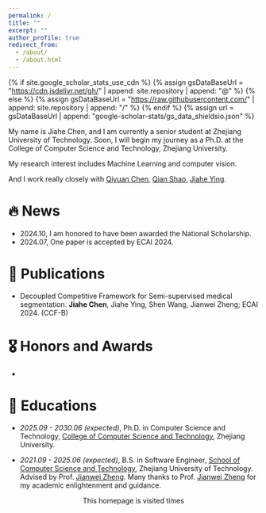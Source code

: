 ```yaml
---
permalink: /
title: ""
excerpt: ""
author_profile: true
redirect_from: 
  - /about/
  - /about.html
---
```


{% if site.google_scholar_stats_use_cdn %}
{% assign gsDataBaseUrl = "https://cdn.jsdelivr.net/gh/" | append: site.repository | append: "@" %}
{% else %}
{% assign gsDataBaseUrl = "https://raw.githubusercontent.com/" | append: site.repository | append: "/" %}
{% endif %}
{% assign url = gsDataBaseUrl | append: "google-scholar-stats/gs_data_shieldsio.json" %}

<span class='anchor' id='about-me'></span>

My name is Jiahe Chen, and I am currently a senior student at Zhejiang University of Technology. Soon, I will begin my journey as a Ph.D. at the College of Computer Science and Technology, Zhejiang University.

My research interest includes Machine Learning and computer vision. 

And I work really closely with [Qiyuan Chen](https://qychen2001.github.io/), [Qian Shao](https://abeier87.github.io/), [Jiahe Ying]().

<font color="red">
<span id="lastCommitTime"></span>
</font>

# 🔥 News

- 2024.10, I am honored to have been awarded the National Scholarship.
- 2024.07, One paper is accepted by ECAI 2024.

# 📝 Publications 

- Decoupled Competitive Framework for Semi-supervised medical segmentation. **Jiahe Chen**, Jiahe Ying, Shen Wang, Jianwei Zheng; ECAI 2024. (CCF-B)

# 🎖 Honors and Awards
- 

# 📖 Educations

- *2025.09 - 2030.06 (expected)*, Ph.D. in Computer Science and Technology, [College of Computer Science and Technology](http://www.cs.zju.edu.cn/), Zhejiang University.

- *2021.09 - 2025.06 (expected)*, B.S. in Software Engineer, [School of Computer Science and Technology](https://cs.zjut.edu.cn/jsp/index.jsp), Zhejiang University of Technology. Advised by Prof. [Jianwei Zheng](https://homepage.zjut.edu.cn/zjw/). Many thanks to Prof. [Jianwei Zheng](https://homepage.zjut.edu.cn/zjw/) for my academic enlightenment and guidance.


<div align="center">
<script async src="//busuanzi.ibruce.info/busuanzi/2.3/busuanzi.pure.mini.js"></script>
This homepage is visited <font color="purple" size="5"><span id="busuanzi_value_site_pv"></span></font> times
</div>

<div>

<script>
async function fetchLastCommitTime() {

  // https://github.com/JiaheChen2002/JiaheChen2002.github.io
    const owner = 'JiaheChen2002';
    const repo = 'JiaheChen2002.github.io';
    const url = `https://api.github.com/repos/${owner}/${repo}/commits`;
    try {
        const response = await fetch(url);
        if (!response.ok) {
            throw new Error(`Failed to fetch data from GitHub: ${response.statusText}`);
        }
        const data = await response.json();
        const lastCommitDate = new Date(data[0].commit.committer.date);
        document.getElementById('lastCommitTime').textContent = `Last Updated in ${lastCommitDate.toLocaleDateString()}`;
    } catch (error) {
        console.error('Error fetching commit time:', error);
        // document.getElementById('lastCommitTime').textContent = 'Failed to fetch commit time.';
    }
}
fetchLastCommitTime();
</script>
</div>